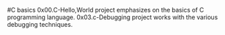 #C basics
0x00.C-Hello,World project emphasizes on the basics of C programming language.
0x03.c-Debugging project works with the various debugging techniques.
